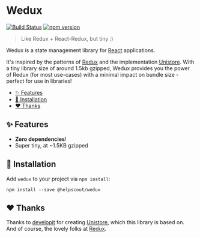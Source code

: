 # Wedux

[![Build Status](https://travis-ci.org/helpscout/wedux.svg?branch=master)](https://travis-ci.org/helpscout/wedux)
[![npm version](https://badge.fury.io/js/%40helpscout%2Fwedux.svg)](https://badge.fury.io/js/%40helpscout%2Fwedux)

> Like Redux + React-Redux, but tiny :)

Wedux is a state management library for [React](https://reactjs.org/) applications.

It's inspired by the patterns of [Redux](https://redux.js.org/) and the implementation [Unistore](https://github.com/developit/unistore). With a tiny library size of around 1.5kb gzipped, Wedux provides you the power of Redux (for most use-cases) with a minimal impact on bundle size - perfect for use in libraries!

<!-- START doctoc generated TOC please keep comment here to allow auto update -->
<!-- DON'T EDIT THIS SECTION, INSTEAD RE-RUN doctoc TO UPDATE -->

- [✨ Features](#-features)
- [🔧 Installation](#-installation)
- [❤️ Thanks](#-thanks)

<!-- END doctoc generated TOC please keep comment here to allow auto update -->

## ✨ Features

- **Zero dependencies**!
- Super tiny, at ~1.5KB gzipped

## 🔧 Installation

Add `wedux` to your project via `npm install`:

```
npm install --save @helpscout/wedux
```

## ❤️ Thanks

Thanks to [developit](https://github.com/developit) for creating [Unistore](https://github.com/developit/unistore), which this library is based on. And of course, the lovely folks at [Redux](https://github.com/reduxjs/redux).
